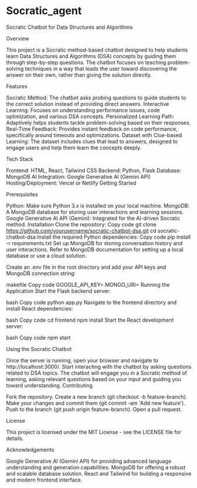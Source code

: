 # Socratic_agent
Socratic Chatbot for Data Structures and Algorithms

Overview

This project is a Socratic method-based chatbot designed to help students learn Data Structures and Algorithms (DSA) concepts by guiding them through step-by-step questions. The chatbot focuses on teaching problem-solving techniques in a way that leads the user toward discovering the answer on their own, rather than giving the solution directly.

Features

Socratic Method: The chatbot asks probing questions to guide students to the correct solution instead of providing direct answers.
Interactive Learning: Focuses on understanding performance issues, code optimization, and various DSA concepts.
Personalized Learning Path: Adaptively helps students tackle problem-solving based on their responses.
Real-Time Feedback: Provides instant feedback on code performance, specifically around timeouts and optimizations.
Dataset with Clue-based Learning: The dataset includes clues that lead to answers, designed to engage users and help them learn the concepts deeply.

Tech Stack

Frontend: HTML, React, Tailwind CSS
Backend: Python, Flask
Database: MongoDB
AI Integration: Google Generative AI (Gemini API)
Hosting/Deployment: Vercel or Netlify
Getting Started

Prerequisites

Python: Make sure Python 3.x is installed on your local machine.
MongoDB: A MongoDB database for storing user interactions and learning sessions.
Google Generative AI API (Gemini): Integrated for the AI-driven Socratic method.
Installation
Clone the repository:
Copy code
git clone https://github.com/yourusername/socratic-chatbot-dsa.git
cd socratic-chatbot-dsa
Install the required Python dependencies:
Copy code
pip install -r requirements.txt
Set up MongoDB for storing conversation history and user interactions.
Refer to MongoDB documentation for setting up a local database or use a cloud solution.

Create an .env file in the root directory and add your API keys and MongoDB connection string:

makefile
Copy code
GOOGLE_API_KEY=<your-google-api-key>
MONGO_URI=<your-mongodb-uri>
Running the Application
Start the Flask backend server:

bash
Copy code
python app.py
Navigate to the frontend directory and install React dependencies:

bash
Copy code
cd frontend
npm install
Start the React development server:

bash
Copy code
npm start


Using the Socratic Chatbot

Once the server is running, open your browser and navigate to http://localhost:3000/.
Start interacting with the chatbot by asking questions related to DSA topics.
The chatbot will engage you in a Socratic method of learning, asking relevant questions based on your input and guiding you toward understanding.
Contributing

Fork the repository.
Create a new branch (git checkout -b feature-branch).
Make your changes and commit them (git commit -am 'Add new feature').
Push to the branch (git push origin feature-branch).
Open a pull request.

License

This project is licensed under the MIT License - see the LICENSE file for details.

Acknowledgements

Google Generative AI (Gemini API) for providing advanced language understanding and generation capabilities.
MongoDB for offering a robust and scalable database solution.
React and Tailwind for building a responsive and modern frontend interface.
